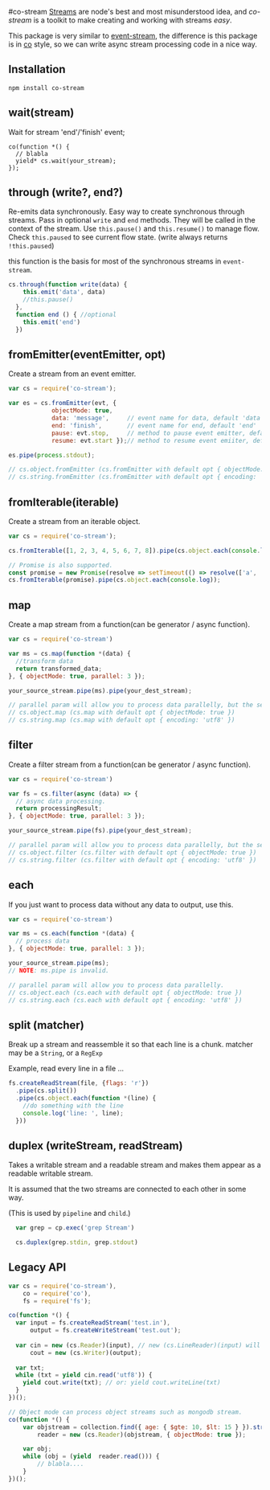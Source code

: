 #co-stream
[Streams](http://nodejs.org/api/stream.html "Stream") are node's best and most misunderstood idea, and _<em>co-stream</em>_ is a toolkit to make creating and working with streams <em>easy</em>. 

This package is very similar to [event-stream](https://github.com/dominictarr/event-stream), the difference is this package is in [co](https://github.com/tj/co) style, so we can write async stream processing code in a nice way.

## Installation
```
npm install co-stream
```

## wait(stream)

Wait for stream 'end'/'finish' event;

```
co(function *() {
  // blabla
  yield* cs.wait(your_stream);
});
```

## through (write?, end?)

Re-emits data synchronously. Easy way to create synchronous through streams.
Pass in optional `write` and `end` methods. They will be called in the 
context of the stream. Use `this.pause()` and `this.resume()` to manage flow.
Check `this.paused` to see current flow state. (write always returns `!this.paused`)

this function is the basis for most of the synchronous streams in `event-stream`.

```js
cs.through(function write(data) {
    this.emit('data', data)
    //this.pause() 
  },
  function end () { //optional
    this.emit('end')
  })
```

## fromEmitter(eventEmitter, opt)

Create a stream from an event emitter.

```js
var cs = require('co-stream');

var es = cs.fromEmitter(evt, {
            objectMode: true,
            data: 'message',     // event name for data, default 'data'
            end: 'finish',       // event name for end, default 'end'
            pause: evt.stop,     // method to pause event emitter, default evt.pause || function () {}
            resume: evt.start });// method to resume event emiiter, default evt.resume || function () {}

es.pipe(process.stdout);

// cs.object.fromEmitter (cs.fromEmitter with default opt { objectMode: true })
// cs.string.fromEmitter (cs.fromEmitter with default opt { encoding: 'utf8' })
```

## fromIterable(iterable)

Create a stream from an iterable object.

```js
var cs = require('co-stream');

cs.fromIterable([1, 2, 3, 4, 5, 6, 7, 8]).pipe(cs.object.each(console.log));

// Promise is also supported.
const promise = new Promise(resolve => setTimeout(() => resolve(['a', 'b', 'c']), 1000));
cs.fromIterable(promise).pipe(cs.object.each(console.log));
```

## map

Create a map stream from a function(can be generator / async function).  

```js
var cs = require('co-stream')

var ms = cs.map(function *(data) {
  //transform data
  return transformed_data;
}, { objectMode: true, parallel: 3 });

your_source_stream.pipe(ms).pipe(your_dest_stream);

// parallel param will allow you to process data parallelly, but the sequence of data may be changed if you have async call in the processor.
// cs.object.map (cs.map with default opt { objectMode: true })
// cs.string.map (cs.map with default opt { encoding: 'utf8' })
```

## filter

Create a filter stream from a function(can be generator / async function).  

```js
var cs = require('co-stream')

var fs = cs.filter(async (data) => {
  // async data processing.
  return processingResult;
}, { objectMode: true, parallel: 3 });

your_source_stream.pipe(fs).pipe(your_dest_stream);

// parallel param will allow you to process data parallelly, but the sequence of data may be changed if you have async call in the processor.
// cs.object.filter (cs.filter with default opt { objectMode: true })
// cs.string.filter (cs.filter with default opt { encoding: 'utf8' })
```

## each

If you just want to process data without any data to output, use this.

```js
var cs = require('co-stream')

var ms = cs.each(function *(data) {
  // process data
}, { objectMode: true, parallel: 3 });

your_source_stream.pipe(ms);
// NOTE: ms.pipe is invalid.

// parallel param will allow you to process data parallelly.
// cs.object.each (cs.each with default opt { objectMode: true })
// cs.string.each (cs.each with default opt { encoding: 'utf8' })
```

## split (matcher)

Break up a stream and reassemble it so that each line is a chunk. matcher may be a `String`, or a `RegExp` 

Example, read every line in a file ...

```js
fs.createReadStream(file, {flags: 'r'})
  .pipe(cs.split())
  .pipe(cs.object.each(function *(line) {
    //do something with the line 
    console.log('line: ', line);
  }))
```

## duplex (writeStream, readStream)

Takes a writable stream and a readable stream and makes them appear as a readable writable stream.

It is assumed that the two streams are connected to each other in some way.  

(This is used by `pipeline` and `child`.)

```js
  var grep = cp.exec('grep Stream')

  cs.duplex(grep.stdin, grep.stdout)
```

## Legacy API

```js
var cs = require('co-stream'),
    co = require('co'),
    fs = require('fs');

co(function *() {
  var input = fs.createReadStream('test.in'),
      output = fs.createWriteStream('test.out');
      
  var cin = new (cs.Reader)(input), // new (cs.LineReader)(input) will create a line reader.
      cout = new (cs.Writer)(output);
      
  var txt;
  while (txt = yield cin.read('utf8')) {
    yield cout.write(txt); // or: yield cout.writeLine(txt)
  }
})();

// Object mode can process object streams such as mongodb stream.
co(function *() {
    var objstream = collection.find({ age: { $gte: 10, $lt: 15 } }).stream(),
        reader = new (cs.Reader)(objstream, { objectMode: true });

    var obj;
    while (obj = (yield  reader.read())) {
        // blabla....
    }
})();
```
